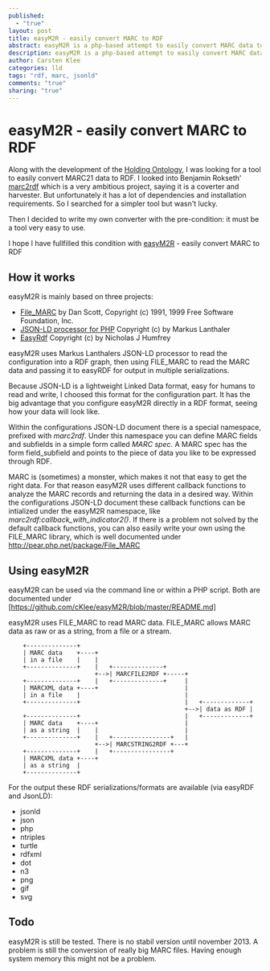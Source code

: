 ```yaml
---
published: 
  - "true"
layout: post
title: easyM2R - easily convert MARC to RDF
abstract: easyM2R is a php-based attempt to easily convert MARC data to RDF
description: easyM2R is a php-based attempt to easily convert MARC data to RDF
author: Carsten Klee
categories: lld
tags: "rdf, marc, jsonld"
comments: "true"
sharing: "true"
---
```


# easyM2R - easily convert MARC to RDF

Along with the development of the [Holding Ontology](https://github.com/dini-ag-kim/holding-ontology), I was looking for a tool to easily convert MARC21 data to RDF. I looked into Benjamin Rokseth' [marc2rdf](https://github.com/digibib/marc2rdf) which is a very ambitious project, saying it is a coverter and harvester. But unfortunately it has a lot of dependencies and installation requirements. So I searched for a simpler tool but wasn't lucky.

Then I decided to write my own converter with the pre-condition: it must be a tool very easy to use.

I hope I have fullfilled this condition with [easyM2R](https://github.com/cKlee/easyM2R.git) - easily convert MARC to RDF

## How it works

easyM2R is mainly based on three projects:

* [File_MARC](https://github.com/pear/File_MARC) by Dan Scott, Copyright (c) 1991, 1999 Free Software Foundation, Inc.
* [JSON-LD processor for PHP](https://github.com/lanthaler/JsonLD) Copyright (c) by Markus Lanthaler
* [EasyRdf](https://github.com/njh/easyrdf) Copyright (c) by Nicholas J Humfrey

easyM2R uses Markus Lanthalers JSON-LD processor to read the configuration into a RDF graph, then using FILE_MARC to read the MARC data and passing it to easyRDF for output in multiple serializations.

Because JSON-LD is a lightweight Linked Data format, easy for humans to read and write, I choosed this format for the configuration part. It has the big advantage that you configure easyM2R directly in a RDF format, seeing how your data will look like.

Within the configurations JSON-LD document there is a special namespace, prefixed with *marc2rdf*. Under this namespace you can define MARC fields and subfields in a simple form called *MARC spec*. A MARC spec has the form field_subfield and points to the piece of data you like to be expressed through RDF.

MARC is (sometimes) a monster, which makes it not that easy to get the right data. For that reason easyM2R uses different callback functions to analyze the MARC records and returning the data in a desired way. Within the configurations JSON-LD document these callback functions can be intialized under the easyM2R namespace, like *marc2rdf:callback\_with_indicator2()*. If there is a problem not solved by the default callback functions, you can also easily write your own using the FILE_MARC library, which is well documented under http://pear.php.net/package/File_MARC

## Using easyM2R

easyM2R can be used via the command line or within a PHP script. Both are documented under [https://github.com/cKlee/easyM2R/blob/master/README.md]

easyM2R uses FILE_MARC to read MARC data. FILE_MARC allows MARC data as raw or as a string, from a file or a stream.

``` {.ditaa}
    +--------------+
    | MARC data    +----+
    | in a file    |    |
    +--------------+    |   +--------------+
                        +-->| MARCFILE2RDF +-----+
    +--------------+    |   +--------------+     |
    | MARCXML data +----+                        |
    | in a file    |                             |
    +--------------+                             |   +-------------+
                                                 +-->| data as RDF |
    +--------------+                             |   +-------------+
    | MARC data    +----+                        |
    | as a string  |    |                        |
    +--------------+    |   +----------------+   |
                        +-->| MARCSTRING2RDF +---+
    +--------------+    |   +----------------+
    | MARCXML data +----+
    | as a string  |
    +--------------+
```

For the output these RDF serializations/formats are available (via easyRDF and JsonLD):

* jsonld
* json
* php
* ntriples
* turtle
* rdfxml
* dot
* n3
* png
* gif
* svg

## Todo

easyM2R is still be tested. There is no stabil version until november 2013. A problem is still the conversion of really big MARC files. Having enough system memory this might not be a problem.
